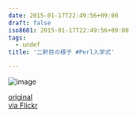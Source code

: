 ```yaml
---
date: 2015-01-17T22:49:56+09:00
draft: false
iso8601: 2015-01-17T22:49:56+09:00
tags:
  - undef
title: '二軒目の様子 #Perl入学式'

---
```


![image](https://farm8.staticflickr.com/7551/16112826710_7695e71bd7_b.jpg)

[original](http://ift.tt/1CjwaYq)  
[via Flickr](http://flic.kr/p/qxQs25)
